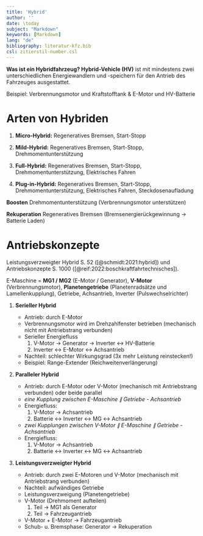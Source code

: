```yaml
---
title: 'Hybrid'
author: ''
date: \today
subject: "Markdown"
keywords: [Markdown]
lang: "de"
bibliography: literatur-kfz.bib 
csl: zitierstil-number.csl
---
```

<!-----------------------------
Dozent: 
# 
## 
Quelle: Schmidt S. 87 ([ schmidt:2015:klima]).
Leistungsverzweigter Hybrid S. 52 ([ schmidt:2021:hybrid]).
Antriebskonzepte S. 1000 ([ reif:2022:boschkraftfahrtechnisches]).
ju 2-9-22
+------------------------------>

**Was ist ein Hybridfahrzeug? Hybrid-Vehicle (HV)** ist mit mindestens zwei unterschiedlichen Energiewandlern und -speichern für den Antrieb des Fahrzeuges  ausgestattet.

Beispiel: Verbrennungsmotor und Kraftstofftank & E-Motor und HV-Batterie

# Arten von Hybriden


1. **Micro-Hybrid:** Regeneratives Bremsen, Start-Stopp

1. **Mild-Hybrid:** Regeneratives Bremsen, Start-Stopp, Drehmomentunterstützung

1. **Full-Hybrid:** Regeneratives Bremsen, Start-Stopp, Drehmomentunterstützung, Elektrisches Fahren

1. **Plug-in-Hybrid:** Regeneratives Bremsen, Start-Stopp, Drehmomentunterstützung, Elektrisches Fahren, Steckdosenaufladung

**Boosten** Drehmomentunterstützung (Verbrennungsmotor unterstützen)

**Rekuperation** Regeneratives Bremsen (Bremsenergierückgewinnung $\to$ Batterie Laden)

# Antriebskonzepte

Leistungsverzweigter Hybrid S. 52 ([@schmidt:2021:hybrid])
und Antriebskonzepte S. 1000 ([@reif:2022:boschkraftfahrtechnisches]).

E-Maschine = **MG1 / MG2** (E-Motor / Generator), **V-Motor** (Verbrennungsmotor), **Planetengetriebe** (Planetenradsätze und Lamellenkupplung), Getriebe, Achsantrieb, Inverter (Pulswechselrichter)

1. **Serieller Hybrid** 
    - Antrieb: durch E-Motor
    - Verbrennungsmotor wird im Drehzahlfenster betrieben (mechanisch nicht mit Antriebstrang verbunden)
    - Serieller Energiefluss
        1. V-Motor $\to$ Generator $\to$ Inverter $\leftrightarrow$ HV-Batterie
        2. Inverter $\leftrightarrow$ E-Motor $\leftrightarrow$ Achsantrieb
    - Nachteil: schlechter Wirkungsgrad ($3\text{x}$ mehr Leistung reinstecken!)
    - Beispiel: Range-Extender (Reichweitenverlängerung)

1. **Paralleler Hybrid** 
    - Antrieb: durch E-Motor oder V-Motor (mechanisch mit Antriebstrang verbunden) oder beide parallel
    - *eine Kupplung zwischen E-Maschine $\parallel$ Getriebe - Achsantrieb*
    - Energiefluss: 
        1. V-Motor $\to$ Achsantrieb
        1. Batterie $\leftrightarrow$ Inverter $\leftrightarrow$ MG $\leftrightarrow$ Achsantrieb
    - *zwei Kupplungen zwischen V-Motor $\parallel$ E-Maschine $\parallel$ Getriebe - Achsantrieb*
    - Energiefluss: 
        1. V-Motor $\to$ Achsantrieb
        1. Batterie $\leftrightarrow$ Inverter $\leftrightarrow$ MG $\leftrightarrow$ Achsantrieb

1. **Leistungsverzweigter Hybrid**
    - Antrieb: durch zwei E-Motoren und V-Motor (mechanisch mit Antriebstrang verbunden)
    - Nachteil: aufwändiges Getriebe 
    - Leistungsverzweigung (Planetengetriebe) 
    - V-Motor (Drehmoment aufteilen)
        1. Teil $\to$ MG1 als Generator 
        1. Teil $\to$ Fahrzeugantrieb
    - V-Motor + E-Motor $\to$ Fahrzeugantrieb
    - Schub- u. Bremsphase: Generator $\to$ Rekuperation
